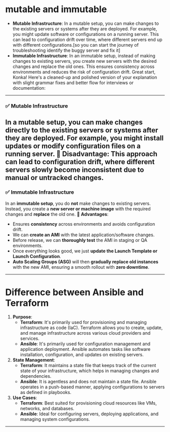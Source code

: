 # mutable and immutable
* **Mutable Infrastructure**: In a mutable setup, you can make changes to the existing servers or systems after they are deployed. For example, you might update software or configurations on a running server. This can lead to configuration drift over time, where different servers end up with different configurations.[so you can start the journey of troubleshooting identify the buggy server and fix it]
* **Immutable Infrastructure**: In an immutable setup, instead of making changes to existing servers, you create new servers with the desired changes and replace the old ones. This ensures consistency across environments and reduces the risk of configuration drift.
Great start, Konka! Here's a cleaned-up and polished version of your explanation with slight grammar fixes and better flow for interviews or documentation:
---
### ✅ **Mutable Infrastructure**
In a **mutable setup**, you can make changes directly to the existing servers or systems after they are deployed.
For example, you might install updates or modify configuration files on a running server.
🔸 **Disadvantage**:
This approach can lead to **configuration drift**, where different servers slowly become inconsistent due to manual or untracked changes.
---
### ✅ **Immutable Infrastructure**
In an **immutable setup**, you do **not** make changes to existing servers.
Instead, you create a **new server or machine image** with the required changes and **replace** the old one.
🔸 **Advantages**:
* Ensures **consistency** across environments and avoids configuration drift.
* We can **create an AMI** with the latest application/software changes.
* Before release, we can **thoroughly test** the AMI in staging or QA environments.
* Once everything looks good, we just **update the Launch Template or Launch Configuration**.
* **Auto Scaling Groups (ASG)** will then **gradually replace old instances** with the new AMI, ensuring a smooth rollout with **zero downtime**.
---
# Difference between Ansible and Terraform
1. **Purpose**:
   * **Terraform**: It's primarily used for provisioning and managing infrastructure as code (IaC). Terraform allows you to create, update, and manage infrastructure across various cloud providers and services.
   * **Ansible**: It's primarily used for configuration management and application deployment. Ansible automates tasks like software installation, configuration, and updates on existing servers.
2. **State Management**:
   * **Terraform**: It maintains a state file that keeps track of the current state of your infrastructure, which helps in managing changes and dependencies.
   * **Ansible**: It is agentless and does not maintain a state file. Ansible operates in a push-based manner, applying configurations to servers as defined in playbooks.
3. **Use Cases**:
   * **Terraform**: Best suited for provisioning cloud resources like VMs, networks, and databases.
   * **Ansible**: Ideal for configuring servers, deploying applications, and managing system configurations.
---


